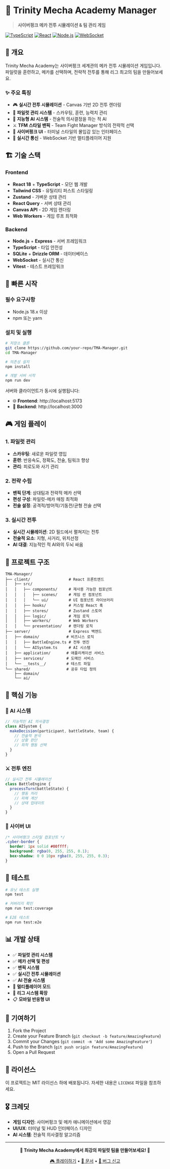 # 🤖 Trinity Mecha Academy Manager

> **사이버펑크 메카 전투 시뮬레이션 & 팀 관리 게임**

[![TypeScript](https://img.shields.io/badge/TypeScript-007ACC?style=for-the-badge&logo=typescript&logoColor=white)](https://www.typescriptlang.org/)
[![React](https://img.shields.io/badge/React-20232A?style=for-the-badge&logo=react&logoColor=61DAFB)](https://reactjs.org/)
[![Node.js](https://img.shields.io/badge/Node.js-43853D?style=for-the-badge&logo=node.js&logoColor=white)](https://nodejs.org/)
[![WebSocket](https://img.shields.io/badge/WebSocket-010101?style=for-the-badge&logo=socket.io&logoColor=white)](https://developer.mozilla.org/en-US/docs/Web/API/WebSockets_API)

## 🌟 개요

Trinity Mecha Academy는 사이버펑크 세계관의 메카 전투 시뮬레이션 게임입니다. 파일럿을 훈련하고, 메카를 선택하며, 전략적 전투를 통해 리그 최고의 팀을 만들어보세요.

### ✨ 주요 특징

- 🎮 **실시간 전투 시뮬레이션** - Canvas 기반 2D 전투 렌더링
- 👥 **파일럿 관리 시스템** - 스카우팅, 훈련, 능력치 관리
- 🤖 **지능형 AI 시스템** - 전술적 의사결정을 하는 적 AI
- ⚔️ **TFM 스타일 밴픽** - Team Fight Manager 방식의 전략적 선택
- 🎨 **사이버펑크 UI** - 터미널 스타일의 몰입감 있는 인터페이스
- 🔄 **실시간 통신** - WebSocket 기반 멀티플레이어 지원

## 🏗️ 기술 스택

### Frontend
- **React 18** + **TypeScript** - 모던 웹 개발
- **Tailwind CSS** - 유틸리티 퍼스트 스타일링
- **Zustand** - 가벼운 상태 관리
- **React Query** - 서버 상태 관리
- **Canvas API** - 2D 게임 렌더링
- **Web Workers** - 게임 루프 최적화

### Backend
- **Node.js** + **Express** - 서버 프레임워크
- **TypeScript** - 타입 안전성
- **SQLite** + **Drizzle ORM** - 데이터베이스
- **WebSocket** - 실시간 통신
- **Vitest** - 테스트 프레임워크

## 🚀 빠른 시작

### 필수 요구사항
- Node.js 18.x 이상
- npm 또는 yarn

### 설치 및 실행

```bash
# 저장소 클론
git clone https://github.com/your-repo/TMA-Manager.git
cd TMA-Manager

# 의존성 설치
npm install

# 개발 서버 시작
npm run dev
```

서버와 클라이언트가 동시에 실행됩니다:
- 🌐 **Frontend**: http://localhost:5173
- 🔧 **Backend**: http://localhost:3000

## 🎮 게임 플레이

### 1. 파일럿 관리
- **스카우팅**: 새로운 파일럿 영입
- **훈련**: 반응속도, 정확도, 전술, 팀워크 향상
- **관리**: 피로도와 사기 관리

### 2. 전략 수립
- **밴픽 단계**: 상대팀과 전략적 메카 선택
- **편성 구성**: 파일럿-메카 매칭 최적화
- **전술 설정**: 공격적/방어적/기동전/균형 전술 선택

### 3. 실시간 전투
- **실시간 시뮬레이션**: 2D 필드에서 펼쳐지는 전투
- **전술적 요소**: 지형, 사거리, 위치선정
- **AI 대결**: 지능적인 적 AI와의 두뇌 싸움

## 📁 프로젝트 구조

```
TMA-Manager/
├── client/                 # React 프론트엔드
│   ├── src/
│   │   ├── components/     # 재사용 가능한 컴포넌트
│   │   │   ├── scenes/     # 게임 씬 컴포넌트
│   │   │   └── ui/         # UI 컴포넌트 라이브러리
│   │   ├── hooks/          # 커스텀 React 훅
│   │   ├── stores/         # Zustand 스토어
│   │   ├── logic/          # 게임 로직
│   │   ├── workers/        # Web Workers
│   │   └── presentation/   # 렌더링 로직
├── server/                 # Express 백엔드
│   ├── domain/            # 비즈니스 로직
│   │   ├── BattleEngine.ts # 전투 엔진
│   │   └── AISystem.ts     # AI 시스템
│   ├── application/       # 애플리케이션 서비스
│   ├── services/          # 도메인 서비스
│   └── __tests__/         # 테스트 파일
└── shared/                # 공유 타입 정의
    ├── domain/
    └── ai/
```

## 🎯 핵심 기능

### 🤖 AI 시스템
```typescript
// 지능적인 AI 의사결정
class AISystem {
  makeDecision(participant, battleState, team) {
    // 전술적 분석
    // 상황 판단
    // 최적 행동 선택
  }
}
```

### ⚔️ 전투 엔진
```typescript
// 실시간 전투 시뮬레이션
class BattleEngine {
  processTurn(battleState) {
    // 행동 처리
    // 피해 계산
    // 상태 업데이트
  }
}
```

### 🎨 사이버 UI
```css
/* 사이버펑크 스타일 컴포넌트 */
.cyber-border {
  border: 1px solid #00ffff;
  background: rgba(0, 255, 255, 0.1);
  box-shadow: 0 0 10px rgba(0, 255, 255, 0.3);
}
```

## 🧪 테스트

```bash
# 유닛 테스트 실행
npm test

# 커버리지 확인
npm run test:coverage

# E2E 테스트
npm run test:e2e
```

## 📊 개발 상태

- ✅ **파일럿 관리 시스템**
- ✅ **메카 선택 및 편성**
- ✅ **밴픽 시스템**
- ✅ **실시간 전투 시뮬레이션**
- ✅ **AI 전술 시스템**
- 🚧 **멀티플레이어 모드**
- 🚧 **리그 시스템 확장**
- 📋 **모바일 반응형 UI**

## 🤝 기여하기

1. Fork the Project
2. Create your Feature Branch (`git checkout -b feature/AmazingFeature`)
3. Commit your Changes (`git commit -m 'Add some AmazingFeature'`)
4. Push to the Branch (`git push origin feature/AmazingFeature`)
5. Open a Pull Request

## 📝 라이선스

이 프로젝트는 MIT 라이선스 하에 배포됩니다. 자세한 내용은 `LICENSE` 파일을 참조하세요.

## 🎖️ 크레딧

- **게임 디자인**: 사이버펑크 및 메카 애니메이션에서 영감
- **UI/UX**: 터미널 및 HUD 인터페이스 디자인
- **AI 시스템**: 전술적 의사결정 알고리즘

---

<div align="center">

**🚀 Trinity Mecha Academy에서 최강의 파일럿 팀을 만들어보세요! 🚀**

[🎮 플레이하기](http://localhost:5173) • [📖 문서](./docs) • [🐛 버그 신고](../../issues)

</div> 